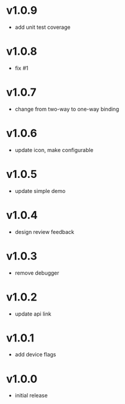 v1.0.9
==================
* add unit test coverage

v1.0.8
==================
* fix #1

v1.0.7
==================
* change from two-way to one-way binding

v1.0.6
==================
* update icon, make configurable

v1.0.5
==================
* update simple demo

v1.0.4
==================
* design review feedback

v1.0.3
==================
* remove debugger

v1.0.2
==================
* update api link

v1.0.1
==================
* add device flags

v1.0.0
==================
* initial release
